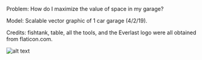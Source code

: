 Problem: How do I maximize the value of space in my garage?

Model: Scalable vector graphic of 1 car garage (4/2/19).

Credits: fishtank, table, all the tools, and the Everlast logo were all obtained from flaticon.com.

![alt text](http://rrg-climbing-pics.s3-website-us-east-1.amazonaws.com/66b7f377-6035-4578-9505-95ab9ff2546f_ScreenShot2019-04-07at1.28.20PM.png)